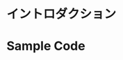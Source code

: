 <!-- ./md/fundamental_intro.md -->
# イントロダクション <a id="SS_1"></a>


<!-- ./md/sample_code.md -->
# Sample Code <a id="SS_2"></a>


